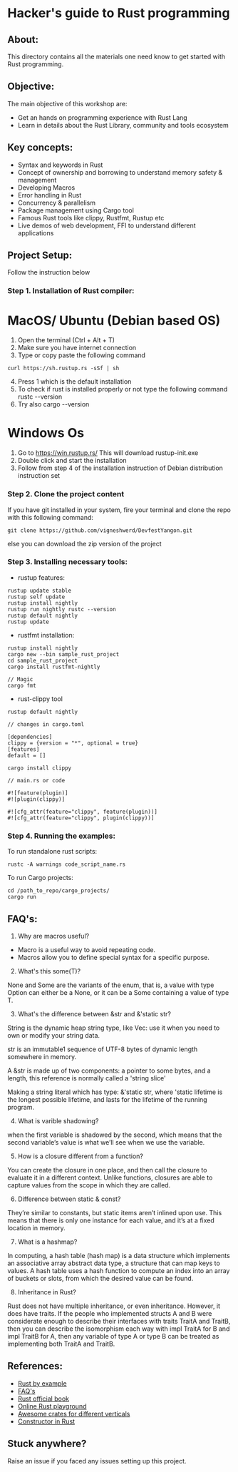 # Hacker's guide to Rust programming 

## About:

This directory contains all the materials one need know to get started with Rust programming. 

## Objective:

The main objective of this workshop are:

* Get an hands on programming experience with Rust Lang
* Learn in details about the Rust Library, community and tools ecosystem 


## Key concepts: 

* Syntax and keywords in Rust
* Concept of ownership and borrowing to understand memory safety & management
* Developing Macros
* Error handling in Rust
* Concurrency & parallelism
* Package management using Cargo tool
* Famous Rust tools like clippy, Rustfmt, Rustup etc
* Live demos of web development, FFI to understand different applications

## Project Setup:

Follow the instruction below 

### Step 1. Installation of Rust compiler:

MacOS/ Ubuntu (Debian based OS)
===============================

1. Open the terminal (Ctrl + Alt + T)
2. Make sure you have internet connection 
3. Type or copy paste the following command 

~~~~
curl https://sh.rustup.rs -sSf | sh
~~~~

4. Press 1 which is the default installation
5. To check if rust is installed properly or not type the following command rustc --version 
6. Try also cargo --version 


Windows Os
==========

1. Go to https://win.rustup.rs/ 
This will download rustup-init.exe
2. Double click and start the installation
3. Follow from step 4 of the installation instruction of Debian distribution instruction set

### Step 2. Clone the project content

If you have git installed in your system, fire your terminal and clone the repo with this following command:

~~~~
git clone https://github.com/vigneshwerd/DevfestYangon.git
~~~~

else you can download the zip version of the project

### Step 3. Installing necessary tools: 

* rustup features:

~~~~
rustup update stable
rustup self update
rustup install nightly
rustup run nightly rustc --version
rustup default nightly
rustup update
~~~~

* rustfmt installation:

~~~~
rustup install nightly
cargo new --bin sample_rust_project
cd sample_rust_project
cargo install rustfmt-nightly

// Magic
cargo fmt
~~~~

* rust-clippy tool

~~~~
rustup default nightly

// changes in cargo.toml

[dependencies]
clippy = {version = "*", optional = true}
[features]
default = []

cargo install clippy

// main.rs or code

#![feature(plugin)]
#![plugin(clippy)]

#![cfg_attr(feature="clippy", feature(plugin))]
#![cfg_attr(feature="clippy", plugin(clippy))]

~~~~

### Step 4. Running the examples:

To run standalone rust scripts:

~~~~
rustc -A warnings code_script_name.rs
~~~~

To run Cargo projects:

~~~~
cd /path_to_repo/cargo_projects/
cargo run
~~~~

## FAQ's:

1. Why are macros useful?

* Macro is a useful way to avoid repeating code.
* Macros allow you to define special syntax for a specific purpose.

2. What's this some(T)?

None and Some are the variants of the enum, that is, a value with type Option<T> can either be a None, or it can be a Some containing a value of type T.

3. What's the difference between &str and &'static str? 

String is the dynamic heap string type, like Vec: use it when you need to own or modify your string data.

str is an immutable1 sequence of UTF-8 bytes of dynamic length somewhere in memory. 

A &str is made up of two components: a pointer to some bytes, and a length, this reference is normally called a 'string slice'

Making a string literal which has type: &'static str, where 'static lifetime is the longest possible lifetime, and lasts for the lifetime of the running program. 

4. What is varible shadowing?

when the first variable is shadowed by the second, which means that the second variable’s value is what we’ll see when we use the variable. 

5. How is a closure different from a function?

You can create the closure in one place, and then call the closure to evaluate it in a different context. Unlike functions, closures are able to capture values from the scope in which they are called. 

6. Difference between static & const?

They’re similar to constants, but static items aren’t inlined upon use. This means that there is only one instance for each value, and it’s at a fixed location in memory.

7. What is a hashmap?

In computing, a hash table (hash map) is a data structure which implements an associative array abstract data type, a structure that can map keys to values. A hash table uses a hash function to compute an index into an array of buckets or slots, from which the desired value can be found.

8. Inheritance in Rust?

Rust does not have multiple inheritance, or even inheritance. However, it does have traits. If the people who implemented structs A and B were considerate enough to describe their interfaces with traits TraitA and TraitB, then you can describe the isomorphism each way with impl TraitA for B and impl TraitB for A, then any variable of type A or type B can be treated as implementing both TraitA and TraitB.


## References:

* [Rust by example](https://rustbyexample.com)
* [FAQ's](https://www.rust-lang.org/en-US/faq.html)
* [Rust official book](https://doc.rust-lang.org/book/second-edition/)
* [Online Rust playground](https://play.rust-lang.org/)
* [Awesome crates for different verticals](https://github.com/rust-unofficial/awesome-rust#gui)
* [Constructor in Rust](http://words.steveklabnik.com/structure-literals-vs-constructors-in-rust)

## Stuck anywhere? 

Raise an issue if you faced any issues setting up this project. 
